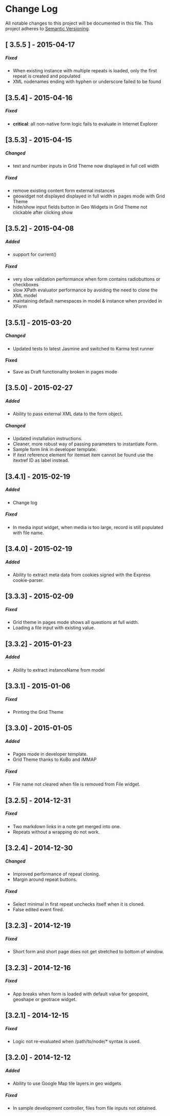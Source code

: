 Change Log
=========
All notable changes to this project will be documented in this file.
This project adheres to [Semantic Versioning](http://semver.org/).

[ 3.5.5 ] - 2015-04-17
-----------------
##### Fixed
- When existing instance with multiple repeats is loaded, only the first repeat is created and populated
- XML nodenames ending with hyphen or underscore failed to be found

[3.5.4] - 2015-04-16
---------------
##### Fixed
- **critical**: all non-native form logic fails to evaluate in Internet Explorer

[3.5.3] - 2015-04-15
---------------------
##### Changed
- text and number inputs in Grid Theme now displayed in full cell width

##### Fixed
- remove existing content form external instances
- geowidget not displayed displayed in full width in pages mode with Grid Theme
- hide/show input fields button in Geo Widgets in Grid Theme not clickable after clicking show

[3.5.2] - 2015-04-08
---------------
##### Added
- support for current()

##### Fixed
- very slow validation performance when form contains radiobuttons or checkboxes
- slow XPath evaluator performance by avoiding the need to clone the XML model
- maintaining default namespaces in model & instance when provided in XForm

[3.5.1] - 2015-03-20
-------------
##### Changed
- Updated tests to latest Jasmine and switched to Karma test runner

#### Fixed
- Save as Draft functionality broken in pages mode

[3.5.0] - 2015-02-27
---------
##### Added
- Ability to pass external XML data to the form object.

##### Changed
- Updated installation instructions.
- Cleaner, more robust way of passing parameters to instantiate Form.
- Sample form link in developer template.
- If itext reference element for itemset item cannot be found use the itextref ID as label instead.

[3.4.1] - 2015-02-19
---------
##### Added
- Change log

##### Fixed
- In media input widget, when media is too large, record is still populated with file name.

[3.4.0] - 2015-02-19
---------
##### Added
- Ability to extract meta data from cookies signed with the Express cookie-parser.

[3.3.3] - 2015-02-09
---------
##### Fixed
- Grid theme in pages mode shows all questions at full width.
- Loading a file input with existing value.

[3.3.2] - 2015-01-23
---------
##### Added
- Ability to extract instanceName from model 


[3.3.1] - 2015-01-06
---------
##### Fixed
- Printing the Grid Theme

[3.3.0] - 2015-01-05
----------
##### Added
- Pages mode in developer template.
- Grid Theme thanks to KoBo and iMMAP

##### Fixed
- File name not cleared when file is removed from File widget.

[3.2.5] - 2014-12-31
----------
##### Fixed
- Two markdown links in a note get merged into one.
- Repeats without a wrapping <group> do not work.

[3.2.4] - 2014-12-30
---------
##### Changed
- Improved performance of repeat cloning.
- Margin around repeat buttons.

##### Fixed
- Select minimal in first repeat unchecks itself when it is cloned.
- False edited event fired.

[3.2.3] - 2014-12-19
---------
##### Fixed
- Short form and short page does not get stretched to bottom of window.

[3.2.3] - 2014-12-16
----------
##### Fixed
- App breaks when form is loaded with default value for geopoint, geoshape or geotrace widget.

[3.2.1] - 2014-12-15
----------
##### Fixed
- Logic not re-evaluated when /path/to/node/* syntax is used.

[3.2.0] - 2014-12-12
----------
##### Added
- Ability to use Google Map tile layers in geo widgets

##### Fixed
- In sample development controller, files from file inputs not obtained.
